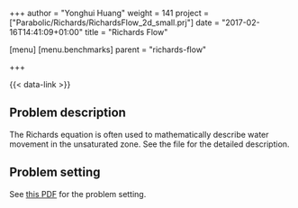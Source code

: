 +++
author = "Yonghui Huang"
weight = 141
project = ["Parabolic/Richards/RichardsFlow_2d_small.prj"]
date = "2017-02-16T14:41:09+01:00"
title = "Richards Flow"

[menu]
  [menu.benchmarks]
    parent = "richards-flow"

+++

{{< data-link >}}

## Problem description

The Richards equation is often used to mathematically describe water movement in the unsaturated zone. See the file for the detailed description.

## Problem setting

See [this PDF](richards-2.pdf) for the problem setting.
